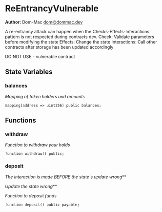 # ReEntrancyVulnerable
**Author:**
Dom-Mac <dom@dommac.dev>

A re-entrancy attack can happen when the
Checks-Effects-Interactions pattern is not
respected during contracts dev.
Check:        Validate parameters before
modifying the state
Effects:      Change the state
Interactions: Call other contracts after
storage has been updated
accordingly

DO NOT USE - vulnerable contract


## State Variables
### balances
*Mapping of token holders and amounts*


```solidity
mapping(address => uint256) public balances;
```


## Functions
### withdraw

*Function to withdraw your holds*


```solidity
function withdraw() public;
```

### deposit

*The interaction is made BEFORE the state's update
wrong***

*Update the state
wrong***

*Function to deposit funds*


```solidity
function deposit() public payable;
```

